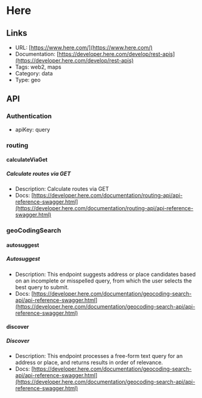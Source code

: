 # Here

## Links

* URL: [https://www.here.com/](https://www.here.com/)
* Documentation: [https://developer.here.com/develop/rest-apis](https://developer.here.com/develop/rest-apis)
* Tags: web2, maps
* Category: data
* Type: geo

## API

### Authentication

* apiKey: query

### routing

#### calculateViaGet

##### Calculate routes via GET

* Description: Calculate routes via GET
* Docs: [https://developer.here.com/documentation/routing-api/api-reference-swagger.html](https://developer.here.com/documentation/routing-api/api-reference-swagger.html)

### geoCodingSearch

#### autosuggest

##### Autosuggest

* Description: This endpoint suggests address or place candidates based on an incomplete or misspelled query, from which the user selects the best query to submit.
* Docs: [https://developer.here.com/documentation/geocoding-search-api/api-reference-swagger.html](https://developer.here.com/documentation/geocoding-search-api/api-reference-swagger.html)

#### discover

##### Discover

* Description: This endpoint processes a free-form text query for an address or place, and returns results in order of relevance.
* Docs: [https://developer.here.com/documentation/geocoding-search-api/api-reference-swagger.html](https://developer.here.com/documentation/geocoding-search-api/api-reference-swagger.html)
